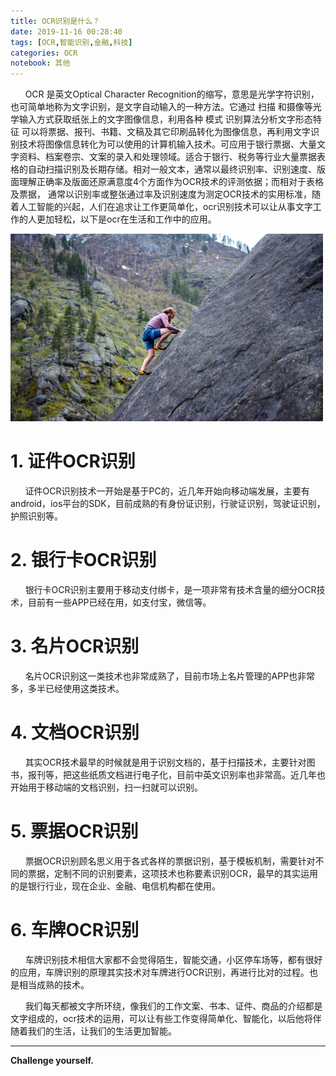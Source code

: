```yaml
---
title: OCR识别是什么？
date: 2019-11-16 00:28:40
tags: [OCR,智能识别,金融,科技]
categories: OCR
notebook: 其他
---
```


&nbsp;&nbsp;&nbsp;&nbsp;&nbsp;&nbsp;OCR 是英文Optical Character Recognition的缩写，意思是光学字符识别，也可简单地称为文字识别，是文字自动输入的一种方法。它通过 扫描 和摄像等光学输入方式获取纸张上的文字图像信息，利用各种 模式 识别算法分析文字形态特征 可以将票据、报刊、书籍、文稿及其它印刷品转化为图像信息，再利用文字识别技术将图像信息转化为可以使用的计算机输入技术。可应用于银行票据、大量文字资料、档案卷宗、文案的录入和处理领域。适合于银行、税务等行业大量票据表格的自动扫描识别及长期存储。相对一般文本，通常以最终识别率、识别速度、版面理解正确率及版面还原满意度4个方面作为OCR技术的评测依据；而相对于表格及票据， 通常以识别率或整张通过率及识别速度为测定OCR技术的实用标准，随着人工智能的兴起，人们在追求让工作更简单化，ocr识别技术可以让从事文字工作的人更加轻松，以下是ocr在生活和工作中的应用。

<img src="OCR识别是什么？/challenge.jpeg" width="500" height="300"/>

<!-- more -->

# 1. 证件OCR识别
&nbsp;&nbsp;&nbsp;&nbsp;&nbsp;&nbsp;证件OCR识别技术一开始是基于PC的，近几年开始向移动端发展，主要有android，ios平台的SDK，目前成熟的有身份证识别，行驶证识别，驾驶证识别，护照识别等。

# 2. 银行卡OCR识别
&nbsp;&nbsp;&nbsp;&nbsp;&nbsp;&nbsp;银行卡OCR识别主要用于移动支付绑卡，是一项非常有技术含量的细分OCR技术，目前有一些APP已经在用，如支付宝，微信等。

# 3. 名片OCR识别
&nbsp;&nbsp;&nbsp;&nbsp;&nbsp;&nbsp;名片OCR识别这一类技术也非常成熟了，目前市场上名片管理的APP也非常多，多半已经使用这类技术。

# 4. 文档OCR识别
&nbsp;&nbsp;&nbsp;&nbsp;&nbsp;&nbsp;其实OCR技术最早的时候就是用于识别文档的，基于扫描技术，主要针对图书，报刊等，把这些纸质文档进行电子化，目前中英文识别率也非常高。近几年也开始用于移动端的文档识别，扫一扫就可以识别。

# 5. 票据OCR识别
&nbsp;&nbsp;&nbsp;&nbsp;&nbsp;&nbsp;票据OCR识别顾名思义用于各式各样的票据识别，基于模板机制，需要针对不同的票据，定制不同的识别要素，这项技术也称要素识别OCR，最早的其实运用的是银行行业，现在企业、金融、电信机构都在使用。

# 6. 车牌OCR识别
&nbsp;&nbsp;&nbsp;&nbsp;&nbsp;&nbsp;车牌识别技术相信大家都不会觉得陌生，智能交通，小区停车场等，都有很好的应用，车牌识别的原理其实技术对车牌进行OCR识别，再进行比对的过程。也是相当成熟的技术。

&nbsp;&nbsp;&nbsp;&nbsp;&nbsp;&nbsp;我们每天都被文字所环绕，像我们的工作文案、书本、证件、商品的介绍都是文字组成的，ocr技术的运用，可以让有些工作变得简单化、智能化，以后他将伴随着我们的生活，让我们的生活更加智能。


- - -
<b>Challenge yourself.</b>